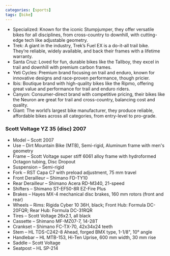 ```yaml
---
categories: [sports]
tags: [bike]
---
```


* Specialized: Known for the iconic Stumpjumper, they offer versatile bikes for all disciplines, from cross-country to downhill, with cutting-edge tech like adjustable geometry.
* Trek: A giant in the industry, Trek’s Fuel EX is a do-it-all trail bike. They’re reliable, widely available, and back their frames with a lifetime warranty.
* Santa Cruz: Loved for fun, durable bikes like the Tallboy, they excel in trail and downhill with premium carbon frames.
* Yeti Cycles: Premium brand focusing on trail and enduro, known for innovative designs and race-proven performance, though pricier.
* Ibis: Boutique brand with high-quality bikes like the Ripmo, offering great value and performance for trail and enduro riders.
* Canyon: Consumer-direct brand with competitive pricing, their bikes like the Neuron are great for trail and cross-country, balancing cost and quality.
* Giant: The world’s largest bike manufacturer, they produce reliable, affordable bikes across all categories, from entry-level to pro-grade.

### Scott Voltage YZ 35 (disc) 2007
* Model – Scott 2007  
* Use – Dirt Mountain Bike (MTB), Semi-rigid, Aluminum frame with men's geometry
* Frame – Scott Voltage super stiff 6061 alloy frame with hydroformed Octagon tubing, Disc Dropout  
* Suspension – Semi-rigid  
* Fork – RST Capa C7 with preload adjustment, 75 mm travel  
* Front Derailleur – Shimano FD-TY10  
* Rear Derailleur – Shimano Acera RD-M340, 21-speed  
* Shifters – Shimano ST-EF50-8R EZ-Fire Plus  
* Brakes – Hayes MX-4 mechanical disc brakes, 160 mm rotors (front and rear)  
* Wheels – Rims: Rigida Cyber 10 36H, black; Front Hub: Formula DC-20FQR; Rear Hub: Formula DC-31RQR  
* Tires – Scott Voltage 26x2.1, all black  
* Cassette – Shimano MF-MZ07-7, 14-28T  
* Crankset – Shimano FC-TX-70, 42x34x24 teeth  
* Stem – HL TDS-C242-8 Ahead, forged BMX type, 1-1/8", 10° angle  
* Handlebar – HL MTB-153, Hi-Ten Uprise, 600 mm width, 30 mm rise  
* Saddle – Scott Voltage  
* Seatpost – HL SP-214
